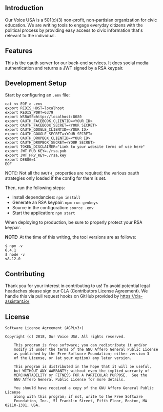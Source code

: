 ## Introduction

Our Voice USA is a 501(c)(3) non-profit, non-partisian organization for civic education. We are writing tools to engage everyday citizens with the political process by providing easy access to civic information that's relevant to the individual.

## Features

This is the oauth server for our back-end services. It does social media authentication and returns a JWT signed by a RSA keypair.

## Development Setup

Start by configuring an `.env` file:

    cat << EOF > .env
    export REDIS_HOST=localhost
    export REDIS_PORT=6379
    export WSBASE=http://localhost:8080
    export OAUTH_FACEBOOK_CLIENTID=<YOUR ID>
    export OAUTH_FACEBOOK_SECRET=<YOUR SECRET>
    export OAUTH_GOOGLE_CLIENTID=<YOUR ID>
    export OAUTH_GOOGLE_SECRET=<YOUR SECRET>
    export OAUTH_DROPBOX_CLIENTID=<YOUR ID>
    export OAUTH_DROPBOX_SECRET=<YOUR SECRET>
    export TOKEN_DISCLAIMER="Link to your website terms of use here"
    export JWT_PUB_KEY=./rsa.pub
    export JWT_PRV_KEY=./rsa.key
    export DEBUG=1
    EOF

NOTE: Not all the `OAUTH_` properties are required; the various oauth strategies only loaded if the config for them is set.

Then, run the following steps:

* Install dependancies: `npm install`
* Generate an RSA keypair: `npm run genkeys`
* Source in the configuration: `source .env`
* Start the application: `npm start`

When deploying to production, be sure to properly protect your RSA keypair.

**NOTE:** At the time of this writing, the tool versions are as follows:

    $ npm -v
    6.4.1
    $ node -v
    v8.12.0

## Contributing

Thank you for your interest in contributing to us! To avoid potential legal headaches please sign our CLA (Contributors License Agreement). We handle this via pull request hooks on GitHub provided by https://cla-assistant.io/

## License

	Software License Agreement (AGPLv3+)
	
	Copyright (c) 2018, Our Voice USA. All rights reserved.

        This program is free software; you can redistribute it and/or
        modify it under the terms of the GNU Affero General Public License
        as published by the Free Software Foundation; either version 3
        of the License, or (at your option) any later version.

        This program is distributed in the hope that it will be useful,
        but WITHOUT ANY WARRANTY; without even the implied warranty of
        MERCHANTABILITY or FITNESS FOR A PARTICULAR PURPOSE.  See the
        GNU Affero General Public License for more details.

        You should have received a copy of the GNU Affero General Public License
        along with this program; if not, write to the Free Software
        Foundation, Inc., 51 Franklin Street, Fifth Floor, Boston, MA 02110-1301, USA.

